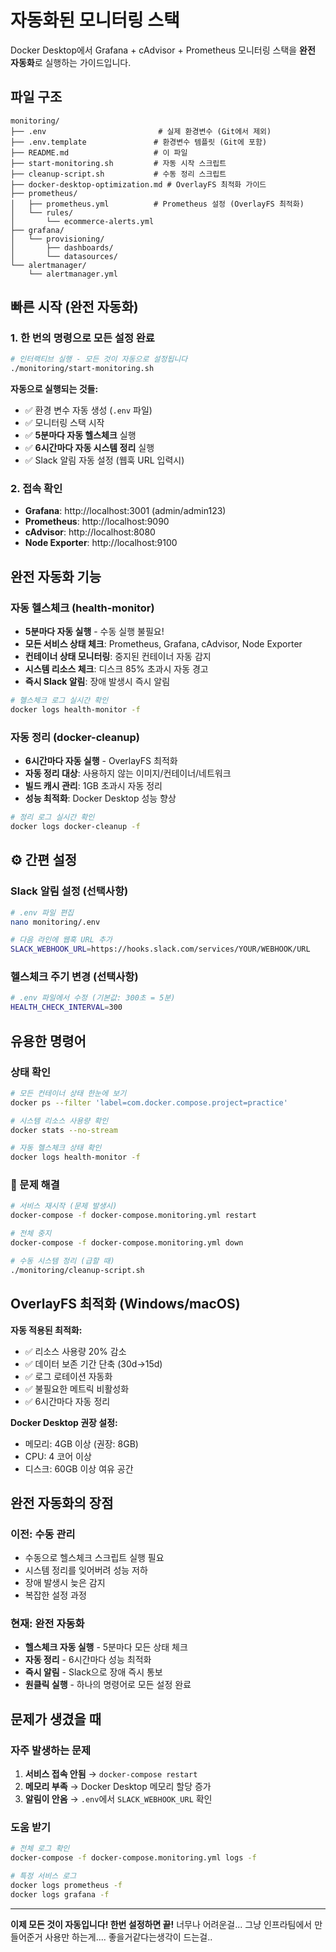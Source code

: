 # 자동화된 모니터링 스택

Docker Desktop에서 Grafana + cAdvisor + Prometheus 모니터링 스택을 **완전 자동화**로 실행하는 가이드입니다.

## 파일 구조

```
monitoring/
├── .env                         # 실제 환경변수 (Git에서 제외)
├── .env.template               # 환경변수 템플릿 (Git에 포함)
├── README.md                   # 이 파일
├── start-monitoring.sh         # 자동 시작 스크립트
├── cleanup-script.sh           # 수동 정리 스크립트
├── docker-desktop-optimization.md # OverlayFS 최적화 가이드
├── prometheus/
│   ├── prometheus.yml          # Prometheus 설정 (OverlayFS 최적화)
│   └── rules/
│       └── ecommerce-alerts.yml
├── grafana/
│   └── provisioning/
│       ├── dashboards/
│       └── datasources/
└── alertmanager/
    └── alertmanager.yml
```

## 빠른 시작 (완전 자동화)

### 1. 한 번의 명령으로 모든 설정 완료
```bash
# 인터랙티브 실행 - 모든 것이 자동으로 설정됩니다
./monitoring/start-monitoring.sh
```

**자동으로 실행되는 것들:**
- ✅ 환경 변수 자동 생성 (`.env` 파일)
- ✅ 모니터링 스택 시작
- ✅ **5분마다 자동 헬스체크** 실행
- ✅ **6시간마다 자동 시스템 정리** 실행
- ✅ Slack 알림 자동 설정 (웹훅 URL 입력시)

### 2. 접속 확인
- **Grafana**: http://localhost:3001 (admin/admin123)
- **Prometheus**: http://localhost:9090
- **cAdvisor**: http://localhost:8080
- **Node Exporter**: http://localhost:9100

## 완전 자동화 기능

### 자동 헬스체크 (health-monitor)
- **5분마다 자동 실행** - 수동 실행 불필요!
- **모든 서비스 상태 체크**: Prometheus, Grafana, cAdvisor, Node Exporter
- **컨테이너 상태 모니터링**: 중지된 컨테이너 자동 감지
- **시스템 리소스 체크**: 디스크 85% 초과시 자동 경고
- **즉시 Slack 알림**: 장애 발생시 즉시 알림

```bash
# 헬스체크 로그 실시간 확인
docker logs health-monitor -f
```

### 자동 정리 (docker-cleanup)
- **6시간마다 자동 실행** - OverlayFS 최적화
- **자동 정리 대상**: 사용하지 않는 이미지/컨테이너/네트워크
- **빌드 캐시 관리**: 1GB 초과시 자동 정리
- **성능 최적화**: Docker Desktop 성능 향상

```bash
# 정리 로그 실시간 확인
docker logs docker-cleanup -f
```

## ⚙️ 간편 설정

### Slack 알림 설정 (선택사항)
```bash
# .env 파일 편집
nano monitoring/.env

# 다음 라인에 웹훅 URL 추가
SLACK_WEBHOOK_URL=https://hooks.slack.com/services/YOUR/WEBHOOK/URL
```

### 헬스체크 주기 변경 (선택사항)
```bash
# .env 파일에서 수정 (기본값: 300초 = 5분)
HEALTH_CHECK_INTERVAL=300
```

## 유용한 명령어

### 상태 확인
```bash
# 모든 컨테이너 상태 한눈에 보기
docker ps --filter 'label=com.docker.compose.project=practice'

# 시스템 리소스 사용량 확인
docker stats --no-stream

# 자동 헬스체크 상태 확인
docker logs health-monitor -f
```

### 🔧 문제 해결
```bash
# 서비스 재시작 (문제 발생시)
docker-compose -f docker-compose.monitoring.yml restart

# 전체 중지
docker-compose -f docker-compose.monitoring.yml down

# 수동 시스템 정리 (급할 때)
./monitoring/cleanup-script.sh
```

## OverlayFS 최적화 (Windows/macOS)

**자동 적용된 최적화:**
- ✅ 리소스 사용량 20% 감소
- ✅ 데이터 보존 기간 단축 (30d→15d)
- ✅ 로그 로테이션 자동화
- ✅ 불필요한 메트릭 비활성화
- ✅ 6시간마다 자동 정리

**Docker Desktop 권장 설정:**
- 메모리: 4GB 이상 (권장: 8GB)
- CPU: 4 코어 이상
- 디스크: 60GB 이상 여유 공간

## 완전 자동화의 장점

### 이전: 수동 관리
- 수동으로 헬스체크 스크립트 실행 필요
- 시스템 정리를 잊어버려 성능 저하
- 장애 발생시 늦은 감지
- 복잡한 설정 과정

### 현재: 완전 자동화
- **헬스체크 자동 실행** - 5분마다 모든 상태 체크
- **자동 정리** - 6시간마다 성능 최적화
- **즉시 알림** - Slack으로 장애 즉시 통보
- **원클릭 실행** - 하나의 명령어로 모든 설정 완료

## 문제가 생겼을 때

### 자주 발생하는 문제
1. **서비스 접속 안됨** → `docker-compose restart`
2. **메모리 부족** → Docker Desktop 메모리 할당 증가
3. **알림이 안옴** → `.env`에서 `SLACK_WEBHOOK_URL` 확인

### 도움 받기
```bash
# 전체 로그 확인
docker-compose -f docker-compose.monitoring.yml logs -f

# 특정 서비스 로그
docker logs prometheus -f
docker logs grafana -f
```

---

**이제 모든 것이 자동입니다! 한번 설정하면 끝!**
너무나 어려운걸...
그냥 인프라팀에서 만들어준거 사용만 하는게.... 좋을거같다는생각이 드는걸..
